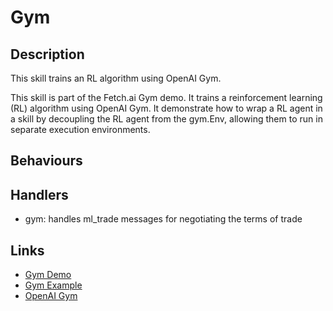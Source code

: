 # Gym

## Description

This skill trains an RL algorithm using OpenAI Gym.

This skill is part of the Fetch.ai Gym demo. It trains a reinforcement learning (RL) algorithm using OpenAI Gym. It demonstrate how to wrap a RL agent in a skill by decoupling the RL agent from the gym.Env, allowing them to run in separate execution environments.

## Behaviours

## Handlers

* gym: handles ml_trade messages for negotiating the terms of trade


## Links

* <a href="https://docs.fetch.ai/aea/gym-skill/" target="_blank">Gym Demo</a>
* <a href="https://docs.fetch.ai/aea/gym-example/" target="_blank">Gym Example</a>
* <a href="https://gym.openai.com" target="_blank">OpenAI Gym</a>